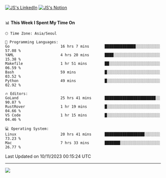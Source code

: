 
[![JS's LinkedIn](https://img.shields.io/badge/LinkedIn-blue?style=for-the-badge&logo=linkedin)](https://www.linkedin.com/in/jaeseung-lee-5a2a32139/) 
[![JS's Notion](https://img.shields.io/badge/Notion-black?style=for-the-badge&logo=notion)](https://bit.ly/ljswiki1) <br><br>
<!-- ![JS's GitHub stats](https://github-readme-stats-lemon-five.vercel.app/api?username=tkxkd0159&hide=contribs,prs,stars,issues&show_icons=true&theme=react&include_all_commits=true)   -->
<!-- ![Top Langs](https://github-readme-stats-lemon-five.vercel.app/api/top-langs/?username=tkxkd0159&layout=compact&hide=jupyter%20notebook,scss,html,css&langs_count=10)  -->


<!--START_SECTION:waka-->
📊 **This Week I Spent My Time On** 

```text
🕑︎ Time Zone: Asia/Seoul

💬 Programming Languages: 
Go                       16 hrs 7 mins       ██████████████░░░░░░░░░░░   57.08 % 
YAML                     4 hrs 20 mins       ████░░░░░░░░░░░░░░░░░░░░░   15.38 % 
Makefile                 1 hr 51 mins        ██░░░░░░░░░░░░░░░░░░░░░░░   06.59 % 
Bash                     59 mins             █░░░░░░░░░░░░░░░░░░░░░░░░   03.52 % 
Python                   49 mins             █░░░░░░░░░░░░░░░░░░░░░░░░   02.92 % 

🔥 Editors: 
GoLand                   25 hrs 41 mins      ███████████████████████░░   90.87 % 
RustRover                1 hr 19 mins        █░░░░░░░░░░░░░░░░░░░░░░░░   04.66 % 
VS Code                  1 hr 15 mins        █░░░░░░░░░░░░░░░░░░░░░░░░   04.46 % 

💻 Operating System: 
Linux                    20 hrs 41 mins      ██████████████████░░░░░░░   73.23 % 
Mac                      7 hrs 33 mins       ███████░░░░░░░░░░░░░░░░░░   26.77 % 
```


 Last Updated on 10/11/2023 00:15:24 UTC
<!--END_SECTION:waka-->

---
<a href="https://github.com/tkxkd0159/dsalgo">
  <img align="center" src="https://github-readme-stats-lemon-five.vercel.app/api/pin/?username=tkxkd0159&repo=dsalgo&theme=react" />
</a>


<!---
- 🔭 I’m currently working on ...
- 🌱 I’m currently learning blockchain and distributed network
- 👯 I’m looking to collaborate on ...
- 🤔 I’m looking for help with ...
- 💬 Ask me about ...
- 📫 How to reach me: ...
- 😄 Pronouns: ...
- ⚡ Fun fact: ...
-->
